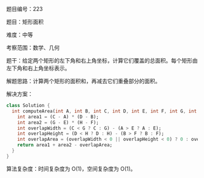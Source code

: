 题目编号：223

题目：矩形面积

难度：中等

考察范围：数学、几何

题干：给定两个矩形的左下角和右上角坐标，计算它们覆盖的总面积。每个矩形由左下角和右上角坐标表示。

解题思路：计算两个矩形的面积和，再减去它们重叠部分的面积。

解决方案：

```dart
class Solution {
  int computeArea(int A, int B, int C, int D, int E, int F, int G, int H) {
    int area1 = (C - A) * (D - B);
    int area2 = (G - E) * (H - F);
    int overlapWidth = (C < G ? C : G) - (A > E ? A : E);
    int overlapHeight = (D < H ? D : H) - (B > F ? B : F);
    int overlapArea = (overlapWidth < 0 || overlapHeight < 0) ? 0 : overlapWidth * overlapHeight;
    return area1 + area2 - overlapArea;
  }
}
```

算法复杂度：时间复杂度为 O(1)，空间复杂度为 O(1)。